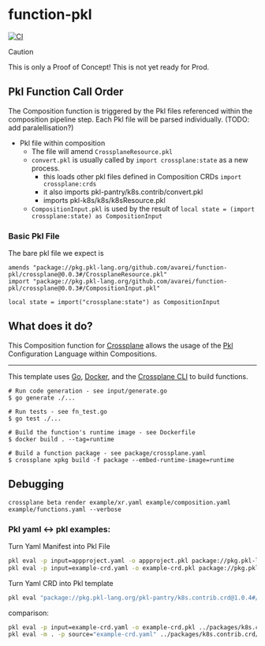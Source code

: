 # function-pkl
[![CI](https://github.com/Avarei/function-pkl/actions/workflows/ci.yml/badge.svg)](https://github.com/Avarei/function-pkl/actions/workflows/ci.yml)

> [!CAUTION]
> This is only a Proof of Concept! This is not yet ready for Prod.

## Pkl Function Call Order
The Composition function is triggered by the Pkl files referenced within the composition pipeline step.
Each Pkl file will be parsed individually. (TODO: add paralellisation?)
* Pkl file within composition
    * The file will amend `CrossplaneResource.pkl`
    * `convert.pkl` is usually called by `import crossplane:state` as a new process.
        * this loads other pkl files defined in Composition CRDs `import crossplane:crds`
        * it also imports pkl-pantry/k8s.contrib/convert.pkl
        * imports pkl-k8s/k8s/k8sResource.pkl
    * `CompositionInput.pkl` is used by the result of `local state = (import crossplane:state) as CompositionInput`

### Basic Pkl File
The bare pkl file we expect is
```pkl
amends "package://pkg.pkl-lang.org/github.com/avarei/function-pkl/crossplane@0.0.3#/CrossplaneResource.pkl"
import "package://pkg.pkl-lang.org/github.com/avarei/function-pkl/crossplane@0.0.3#/CompositionInput.pkl"

local state = import("crossplane:state") as CompositionInput
```

## What does it do?
This Composition function for [Crossplane][crossplane] allows the usage of the [Pkl][pkl] Configuration Language within Compositions.

---

This template uses [Go][go], [Docker][docker], and the [Crossplane CLI][cli] to
build functions.

```shell
# Run code generation - see input/generate.go
$ go generate ./...

# Run tests - see fn_test.go
$ go test ./...

# Build the function's runtime image - see Dockerfile
$ docker build . --tag=runtime

# Build a function package - see package/crossplane.yaml
$ crossplane xpkg build -f package --embed-runtime-image=runtime
```

## Debugging
`crossplane beta render example/xr.yaml example/composition.yaml example/functions.yaml --verbose`

### Pkl yaml <-> pkl examples:
Turn Yaml Manifest into Pkl File
```bash
pkl eval -p input=appproject.yaml -o appproject.pkl package://pkg.pkl-lang.org/pkl-pantry/k8s.contrib@1.0.1#/convert.pkl
pkl eval -p input=example-crd.yaml -o example-crd.pkl package://pkg.pkl-lang.org/pkl-pantry/k8s.contrib@1.0.1#/convert.pkl
```

Turn Yaml CRD into Pkl template
```bash
pkl eval "package://pkg.pkl-lang.org/pkl-pantry/k8s.contrib.crd@1.0.4#/generate.pkl" -m . -p source="https://raw.githubusercontent.com/argoproj/argo-cd/master/manifests/crds/appproject-crd.yaml"
```

comparison:
```bash
pkl eval -p input=example-crd.yaml -o example-crd.pkl ../packages/k8s.contrib/convert.pkl
pkl eval -m . -p source="example-crd.yaml" ../packages/k8s.contrib.crd/generate.pkl
```


[functions]: https://docs.crossplane.io/latest/concepts/composition-functions
[go]: https://go.dev
[crossplane]: https://www.crossplane.io
[function guide]: https://docs.crossplane.io/knowledge-base/guides/write-a-composition-function-in-go
[package docs]: https://pkg.go.dev/github.com/crossplane/function-sdk-go
[docker]: https://www.docker.com
[cli]: https://docs.crossplane.io/latest/cli
[pkl]: https://pkl-lang.org
